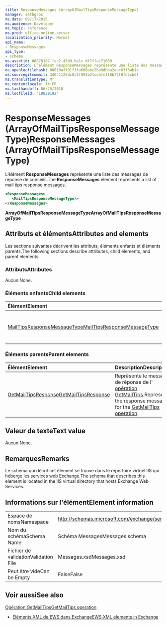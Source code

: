 ```yaml
---
title: ResponseMessages (ArrayOfMailTipsResponseMessageType)
manager: sethgros
ms.date: 09/17/2015
ms.audience: Developer
ms.topic: reference
ms.prod: office-online-server
localization_priority: Normal
api_name:
- ResponseMessages
api_type:
- schema
ms.assetid: 00878187-fac2-45b9-ba1c-df7ffac71089
description: L’élément ResponseMessages représente une liste des messages de réponse de conseils.
ms.openlocfilehash: 80610af191f3fa600abe2ba8dbba2aac63f3ab1e
ms.sourcegitcommit: 34041125dc8c5f993b21cebfc4f8b72f0fd2cb6f
ms.translationtype: MT
ms.contentlocale: fr-FR
ms.lasthandoff: 06/25/2018
ms.locfileid: "19829192"
---
```

# <a name="responsemessages-arrayofmailtipsresponsemessagetype"></a><span data-ttu-id="99e1e-103">ResponseMessages (ArrayOfMailTipsResponseMessageType)</span><span class="sxs-lookup"><span data-stu-id="99e1e-103">ResponseMessages (ArrayOfMailTipsResponseMessageType)</span></span>

<span data-ttu-id="99e1e-104">L’élément **ResponseMessages** représente une liste des messages de réponse de conseils.</span><span class="sxs-lookup"><span data-stu-id="99e1e-104">The **ResponseMessages** element represents a list of mail tips response messages.</span></span> 
  
```XML
<ResponseMessages>
   <MailTipsResponseMessageType/>
</ResponseMessages>
```

 <span data-ttu-id="99e1e-105">**ArrayOfMailTipsResponseMessageType**</span><span class="sxs-lookup"><span data-stu-id="99e1e-105">**ArrayOfMailTipsResponseMessageType**</span></span>
## <a name="attributes-and-elements"></a><span data-ttu-id="99e1e-106">Attributs et éléments</span><span class="sxs-lookup"><span data-stu-id="99e1e-106">Attributes and elements</span></span>

<span data-ttu-id="99e1e-107">Les sections suivantes décrivent les attributs, éléments enfants et éléments parents.</span><span class="sxs-lookup"><span data-stu-id="99e1e-107">The following sections describe attributes, child elements, and parent elements.</span></span>
  
### <a name="attributes"></a><span data-ttu-id="99e1e-108">Attributs</span><span class="sxs-lookup"><span data-stu-id="99e1e-108">Attributes</span></span>

<span data-ttu-id="99e1e-109">Aucun.</span><span class="sxs-lookup"><span data-stu-id="99e1e-109">None.</span></span>
  
### <a name="child-elements"></a><span data-ttu-id="99e1e-110">Éléments enfants</span><span class="sxs-lookup"><span data-stu-id="99e1e-110">Child elements</span></span>

|<span data-ttu-id="99e1e-111">**Élément**</span><span class="sxs-lookup"><span data-stu-id="99e1e-111">**Element**</span></span>|<span data-ttu-id="99e1e-112">**Description**</span><span class="sxs-lookup"><span data-stu-id="99e1e-112">**Description**</span></span>|
|:-----|:-----|
|[<span data-ttu-id="99e1e-113">MailTipsResponseMessageType</span><span class="sxs-lookup"><span data-stu-id="99e1e-113">MailTipsResponseMessageType</span></span>](mailtipsresponsemessagetype.md) <br/> |<span data-ttu-id="99e1e-114">Représente les paramètres de conseils de messagerie.</span><span class="sxs-lookup"><span data-stu-id="99e1e-114">Represents mail tips settings.</span></span>  <br/> |
   
### <a name="parent-elements"></a><span data-ttu-id="99e1e-115">Éléments parents</span><span class="sxs-lookup"><span data-stu-id="99e1e-115">Parent elements</span></span>

|<span data-ttu-id="99e1e-116">**Élément**</span><span class="sxs-lookup"><span data-stu-id="99e1e-116">**Element**</span></span>|<span data-ttu-id="99e1e-117">**Description**</span><span class="sxs-lookup"><span data-stu-id="99e1e-117">**Description**</span></span>|
|:-----|:-----|
|[<span data-ttu-id="99e1e-118">GetMailTipsResponse</span><span class="sxs-lookup"><span data-stu-id="99e1e-118">GetMailTipsResponse</span></span>](getmailtipsresponse.md) <br/> |<span data-ttu-id="99e1e-119">Représente le message de réponse de l' [opération GetMailTips](getmailtips-operation.md).</span><span class="sxs-lookup"><span data-stu-id="99e1e-119">Represents the response message for the [GetMailTips operation](getmailtips-operation.md).</span></span>  <br/> |
   
## <a name="text-value"></a><span data-ttu-id="99e1e-120">Valeur de texte</span><span class="sxs-lookup"><span data-stu-id="99e1e-120">Text value</span></span>

<span data-ttu-id="99e1e-121">Aucun.</span><span class="sxs-lookup"><span data-stu-id="99e1e-121">None.</span></span>
  
## <a name="remarks"></a><span data-ttu-id="99e1e-122">Remarques</span><span class="sxs-lookup"><span data-stu-id="99e1e-122">Remarks</span></span>

<span data-ttu-id="99e1e-123">Le schéma qui décrit cet élément se trouve dans le répertoire virtuel IIS qui héberge les services web Exchange.</span><span class="sxs-lookup"><span data-stu-id="99e1e-123">The schema that describes this element is located in the IIS virtual directory that hosts Exchange Web Services.</span></span>
  
## <a name="element-information"></a><span data-ttu-id="99e1e-124">Informations sur l'élément</span><span class="sxs-lookup"><span data-stu-id="99e1e-124">Element information</span></span>

|||
|:-----|:-----|
|<span data-ttu-id="99e1e-125">Espace de noms</span><span class="sxs-lookup"><span data-stu-id="99e1e-125">Namespace</span></span>  <br/> |http://schemas.microsoft.com/exchange/services/2006/messages  <br/> |
|<span data-ttu-id="99e1e-126">Nom du schéma</span><span class="sxs-lookup"><span data-stu-id="99e1e-126">Schema Name</span></span>  <br/> |<span data-ttu-id="99e1e-127">Schéma Messages</span><span class="sxs-lookup"><span data-stu-id="99e1e-127">Messages schema</span></span>  <br/> |
|<span data-ttu-id="99e1e-128">Fichier de validation</span><span class="sxs-lookup"><span data-stu-id="99e1e-128">Validation File</span></span>  <br/> |<span data-ttu-id="99e1e-129">Messages.xsd</span><span class="sxs-lookup"><span data-stu-id="99e1e-129">Messages.xsd</span></span>  <br/> |
|<span data-ttu-id="99e1e-130">Peut être vide</span><span class="sxs-lookup"><span data-stu-id="99e1e-130">Can be Empty</span></span>  <br/> |<span data-ttu-id="99e1e-131">False</span><span class="sxs-lookup"><span data-stu-id="99e1e-131">False</span></span>  <br/> |
   
## <a name="see-also"></a><span data-ttu-id="99e1e-132">Voir aussi</span><span class="sxs-lookup"><span data-stu-id="99e1e-132">See also</span></span>



[<span data-ttu-id="99e1e-133">Opération GetMailTips</span><span class="sxs-lookup"><span data-stu-id="99e1e-133">GetMailTips operation</span></span>](getmailtips-operation.md)


- [<span data-ttu-id="99e1e-134">Éléments XML de EWS dans Exchange</span><span class="sxs-lookup"><span data-stu-id="99e1e-134">EWS XML elements in Exchange</span></span>](ews-xml-elements-in-exchange.md)

